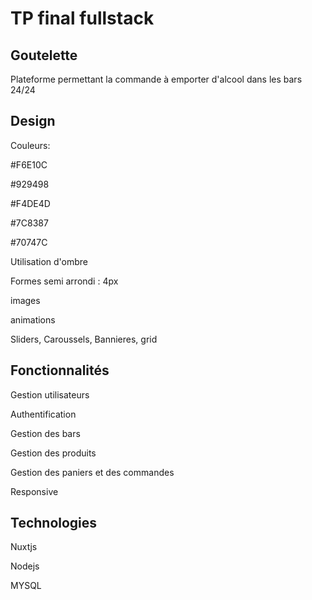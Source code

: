 # TP final fullstack

## Goutelette
Plateforme permettant la commande à emporter d'alcool dans les bars 24/24

## Design

Couleurs:

#F6E10C

#929498

#F4DE4D

#7C8387

#70747C

Utilisation d'ombre

Formes semi arrondi : 4px

images

animations

Sliders, Caroussels, Bannieres, grid

## Fonctionnalités

Gestion utilisateurs

Authentification

Gestion des bars

Gestion des produits

Gestion des paniers et des commandes

Responsive

## Technologies

Nuxtjs

Nodejs

MYSQL